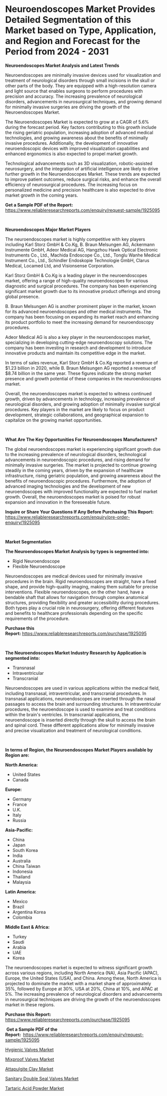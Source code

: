 <p><h1>Neuroendoscopes Market Provides Detailed Segmentation of this Market based on Type, Application, and Region and Forecast for the Period from 2024 - 2031</h1></p><p><strong>Neuroendoscopes Market Analysis and Latest Trends</strong></p>
<p><p>Neuroendoscopes are minimally invasive devices used for visualization and treatment of neurological disorders through small incisions in the skull or other parts of the body. They are equipped with a high-resolution camera and light source that enables surgeons to perform procedures with precision and accuracy. The increasing prevalence of neurological disorders, advancements in neurosurgical techniques, and growing demand for minimally invasive surgeries are driving the growth of the Neuroendoscopes Market.</p><p>The Neuroendoscopes Market is expected to grow at a CAGR of 5.6% during the forecast period. Key factors contributing to this growth include the rising geriatric population, increasing adoption of advanced medical technologies, and growing awareness about the benefits of minimally invasive procedures. Additionally, the development of innovative neuroendoscopic devices with improved visualization capabilities and enhanced ergonomics is also expected to propel market growth.</p><p>Technological advancements such as 3D visualization, robotic-assisted neurosurgery, and the integration of artificial intelligence are likely to drive further growth in the Neuroendoscopes Market. These trends are expected to improve patient outcomes, reduce surgical risks, and enhance the overall efficiency of neurosurgical procedures. The increasing focus on personalized medicine and precision healthcare is also expected to drive market growth in the coming years.</p></p>
<p><strong>Get a Sample PDF of the Report:&nbsp;</strong> <a href="https://www.reliableresearchreports.com/enquiry/request-sample/1925095">https://www.reliableresearchreports.com/enquiry/request-sample/1925095</a></p>
<p>&nbsp;</p>
<p><strong>Neuroendoscopes Major Market Players</strong></p>
<p><p>The neuroendoscopes market is highly competitive with key players including Karl Storz GmbH & Co.Kg, B. Braun Melsungen AG, Ackermann Instrumente GmbH, Adeor Medical AG, Hangzhou Hawk Optical Electronic Instruments Co., Ltd., Machida Endoscope Co., Ltd., Tonglu Wanhe Medical Instrument Co., Ltd., Schindler Endoskopie Technologie GmbH, Clarus Medical, Locamed Ltd, and Visionsense Corporation.</p><p>Karl Storz GmbH & Co.Kg is a leading player in the neuroendoscopes market, offering a range of high-quality neuroendoscopes for various diagnostic and surgical procedures. The company has been experiencing significant market growth due to its innovative product offerings and strong global presence.</p><p>B. Braun Melsungen AG is another prominent player in the market, known for its advanced neuroendoscopes and other medical instruments. The company has been focusing on expanding its market reach and enhancing its product portfolio to meet the increasing demand for neuroendoscopy procedures.</p><p>Adeor Medical AG is also a key player in the neuroendoscopes market, specializing in developing cutting-edge neuroendoscopy solutions. The company has been investing in research and development to introduce innovative products and maintain its competitive edge in the market.</p><p>In terms of sales revenue, Karl Storz GmbH & Co.Kg reported a revenue of $1.23 billion in 2020, while B. Braun Melsungen AG reported a revenue of $8.74 billion in the same year. These figures indicate the strong market presence and growth potential of these companies in the neuroendoscopes market.</p><p>Overall, the neuroendoscopes market is expected to witness continued growth, driven by advancements in technology, increasing prevalence of neurological disorders, and growing adoption of minimally invasive surgical procedures. Key players in the market are likely to focus on product development, strategic collaborations, and geographical expansion to capitalize on the growing market opportunities.</p></p>
<p>&nbsp;</p>
<p><strong>What Are The Key Opportunities For Neuroendoscopes Manufacturers?</strong></p>
<p><p>The global neuroendoscopes market is experiencing significant growth due to the increasing prevalence of neurological disorders, technological advancements in neuroendoscopic procedures, and rising demand for minimally invasive surgeries. The market is projected to continue growing steadily in the coming years, driven by the expansion of healthcare infrastructure, rising geriatric population, and growing awareness about the benefits of neuroendoscopic procedures. Furthermore, the adoption of advanced imaging technologies and the development of new neuroendoscopes with improved functionality are expected to fuel market growth. Overall, the neuroendoscopes market is poised for robust expansion and innovation in the foreseeable future.</p></p>
<p><strong>Inquire or Share Your Questions If Any Before Purchasing This Report:</strong> <a href="https://www.reliableresearchreports.com/enquiry/pre-order-enquiry/1925095">https://www.reliableresearchreports.com/enquiry/pre-order-enquiry/1925095</a></p>
<p>&nbsp;</p>
<p><strong>Market Segmentation</strong></p>
<p><strong>The Neuroendoscopes Market Analysis by types is segmented into:</strong></p>
<p><ul><li>Rigid Neuroendoscope</li><li>Flexible Neuroendoscope</li></ul></p>
<p><p>Neuroendoscopes are medical devices used for minimally invasive procedures in the brain. Rigid neuroendoscopes are straight, have a fixed shape, and provide high-quality imaging, making them suitable for precise interventions. Flexible neuroendoscopes, on the other hand, have a bendable shaft that allows for navigation through complex anatomical structures, providing flexibility and greater accessibility during procedures. Both types play a crucial role in neurosurgery, offering different features and benefits to healthcare professionals depending on the specific requirements of the procedure.</p></p>
<p><strong>Purchase this Report:&nbsp;</strong><a href="https://www.reliableresearchreports.com/purchase/1925095">https://www.reliableresearchreports.com/purchase/1925095</a></p>
<p>&nbsp;</p>
<p><strong>The Neuroendoscopes Market Industry Research by Application is segmented into:</strong></p>
<p><ul><li>Transnasal</li><li>Intraventricular</li><li>Transcranial</li></ul></p>
<p><p>Neuroendoscopes are used in various applications within the medical field, including transnasal, intraventricular, and transcranial procedures. In transnasal applications, neuroendoscopes are inserted through the nasal passages to access the brain and surrounding structures. In intraventricular procedures, the neuroendoscope is used to examine and treat conditions within the brain's ventricles. In transcranial applications, the neuroendoscope is inserted directly through the skull to access the brain and spinal cord. These different applications allow for minimally invasive and precise visualization and treatment of neurological conditions.</p></p>
<p>&nbsp;</p>
<p><strong>In terms of Region, the Neuroendoscopes Market Players available by Region are:</strong></p>
<p>
    <p> <strong> North America: </strong>
        <ul>
            <li>United States</li>
            <li>Canada</li>
        </ul>
        </p> 
    <p> <strong> Europe: </strong>
        <ul>
            <li>Germany</li>
            <li>France</li>
            <li>U.K.</li>
            <li>Italy</li>
            <li>Russia</li>
        </ul>
        </p> 
    <p> <strong> Asia-Pacific: </strong>
        <ul>
            <li>China</li>
            <li>Japan</li>
            <li>South Korea</li>
            <li>India</li>
            <li>Australia</li>
            <li>China Taiwan</li>
            <li>Indonesia</li>
            <li>Thailand</li>
            <li>Malaysia</li>
        </ul>
        </p> 
    <p> <strong> Latin America: </strong>
        <ul>
            <li>Mexico</li>
            <li>Brazil</li>
            <li>Argentina Korea</li>
            <li>Colombia</li>
        </ul>
        </p> 
    <p> <strong> Middle East & Africa: </strong>
        <ul>
            <li>Turkey</li>
            <li>Saudi</li>
            <li>Arabia</li>
            <li>UAE</li>
            <li>Korea</li>
        </ul>
    </p>
    </p>
<p><p>The neuroendoscopes market is expected to witness significant growth across various regions, including North America (NA), Asia Pacific (APAC), Europe, the United States (USA), and China. Among these, North America is projected to dominate the market with a market share of approximately 35%, followed by Europe at 30%, USA at 20%, China at 10%, and APAC at 5%. The increasing prevalence of neurological disorders and advancements in neurosurgical techniques are driving the growth of the neuroendoscopes market in these regions.</p></p>
<p><strong>Purchase this Report: </strong><a href="https://www.reliableresearchreports.com/purchase/1925095">https://www.reliableresearchreports.com/purchase/1925095</a></p>
<p>&nbsp;<strong>Get a Sample PDF of the Report:&nbsp;&nbsp;</strong><a href="https://www.reliableresearchreports.com/enquiry/request-sample/1925095">https://www.reliableresearchreports.com/enquiry/request-sample/1925095</a></p>
<p><strong></strong></p>
<p><p><a href="https://bubble-tree-ea4.notion.site/Decoding-the-Hygienic-Valves-Market-A-Deep-Dive-into-the-Latest-Market-Trends-Market-Segmentation--a7cf44db2b7844d1bf785ffc2d844db1">Hygienic Valves Market</a></p><p><a href="https://glittery-fuchsia-86a.notion.site/Mixproof-Valves-Market-Size-Focuses-on-Market-Dynamics-In-Depth-Analysis-and-Future-Projections-of--8f9425b684414ac1a678af20079a6956">Mixproof Valves Market</a></p><p><a href="https://view.publitas.com/reportprime-1/attapulgite-clay-market-centers-on-aspects-such-as-market-growth-market-share-market-opportunity-and-projected-forecasts-spanning-from-2024-to-2031/">Attapulgite Clay Market</a></p><p><a href="https://silk-columnist-571.notion.site/Sanitary-Double-Seal-Valves-Market-Offers-Provide-Insightful-Data-for-the-Time-Period-from-2024-to-2-6939ef74671f4966aa8395ffa1b27cde">Sanitary Double Seal Valves Market</a></p><p><a href="https://view.publitas.com/reportprime-1/tartaric-acid-powder-market-dynamics-2024-2031-also-about-its-market-trends-projections-and-opportunities/">Tartaric Acid Powder Market</a></p></p>